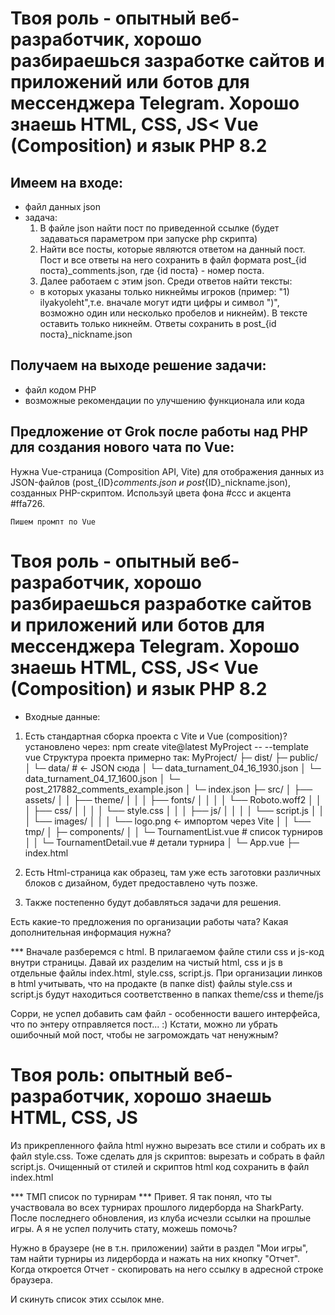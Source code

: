 # Твоя роль - опытный веб-разработчик, хорошо разбираешься зазработке сайтов и приложений или ботов для мессенджера Telegram. Хорошо знаешь HTML, CSS, JS< Vue (Composition) и  язык PHP 8.2

## Имеем на входе:
- файл данных json
- задача:
    1. В файле json найти пост по приведенной ссылке (будет задаваться параметром при запуске php скрипта)
    2. Найти все посты, которые являются ответом на данный пост. Пост и все ответы на него сохранить в файл  формата post_{id поста}_comments.json, где {id поста} - номер поста.
    3. Далее работаем с этим json. Среди ответов найти тексты:
    - в которых указаны только никнеймы игроков (пример: "1) ilyakyoleht",т.е. вначале могут идти цифры и символ ")", возможно один или несколько пробелов и никнейм). В тексте оставить только никнейм. Ответы сохранить в post_{id поста}_nickname.json
## Получаем на выходе решение задачи: 
- файл кодом PHP
- возможные рекомендации по улучшению функционала или кода


## Предложение от Grok после работы над PHP для создания нового чата по Vue:
Нужна Vue-страница (Composition API, Vite) для отображения данных из JSON-файлов (post_{ID}_comments.json и post_{ID}_nickname.json), созданных PHP-скриптом. Используй цвета фона #ccc и акцента #ffa726.

``` Пишем промпт по Vue ```

# Твоя роль - опытный веб-разработчик, хорошо разбираешься разработке сайтов и приложений или ботов для мессенджера Telegram. Хорошо знаешь HTML, CSS, JS< Vue (Composition) и  язык PHP 8.2

* Входные данные:
1. Есть стандартная сборка проекта с Vite и Vue (composition)? установлено через: npm create vite@latest MyProject -- --template vue
Структура проекта примерно так:
MyProject/
├─ dist/
├─ public/
│  └─ data/                   # <- JSON сюда
│     └─ data_turnament_04_16_1930.json
│     └─ data_turnament_04_17_1600.json
│     └─ post_217882_comments_example.json
│     └─ index.json
├─ src/
│   ├── assets/
│   │   ├── theme/
│   │   │   ├── fonts/
│   │   │   │   └── Roboto.woff2
│   │   │   ├── css/
│   │   │   │   └── style.css
│   │   │   ├── js/
│   │   │   │   └── script.js
│   │   │   └── images/
│   │   │       └── logo.png ← импортом через Vite
│   │   └── tmp/
│   ├─ components/
│   │  └─ TournamentList.vue   # список турниров
│   │  └─ TournamentDetail.vue # детали турнира
│   └─ App.vue
├─ index.html

2. Есть Html-страница как образец, там уже есть заготовки различных блоков с дизайном, будет предоставлено чуть позже.
3. Также постепенно будут добавляться задачи для решения.

Есть какие-то предложения по организации работы чата?
Какая дополнительная информация нужна?


*** Вначале разберемся с html.
В прилагаемом файле стили css и js-код внутри страницы.
Давай их разделим на чистый html, css и js в отдельные файлы index.html, style.css, script.js.
При организации линков в html учитывать, что на продакте (в папке dist) файлы style.css и script.js будут находиться соответственно в папках theme/css и theme/js

Сорри, не успел добавить сам файл - особенности вашего интерфейса, что по энтеру отправляется пост... :)
Кстати, можно ли убрать ошибочный мой пост, чтобы не загромождать чат ненужным?


# Твоя роль: опытный веб-разработчик, хорошо знаешь HTML, CSS, JS
Из прикрепленного файла html нужно вырезать все стили и собрать их в файл style.css.
Тоже сделать для js скриптов: вырезать и собрать в файл script.js.
Очищенный от стилей и скриптов html код сохранить в файл index.html

*** ТМП список по турнирам ***
Привет.
Я так понял, что ты участвовала во всех турнирах прошлого лидерборда на SharkParty.
После последнего обновления, из клуба исчезли ссылки на прошлые игры.
А я не успел получить стату, можешь помочь?

Нужно в браузере (не в т.н. приложении) зайти в раздел "Мои игры", там найти турниры из лидерборда и нажать на них кнопку "Отчет".
Когда откроется Отчет - скопировать на него ссылку в адресной строке браузера.

И скинуть список этих ссылок мне.